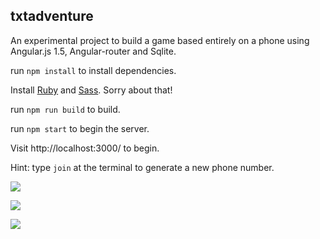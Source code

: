 ## txtadventure

An experimental project to build a game based entirely on a phone using Angular.js 1.5, Angular-router and Sqlite.

run `npm install` to install dependencies.

Install [Ruby](http://www.ruby-lang.org/en/downloads/) and [Sass](http://sass-lang.com/install). Sorry about that! 

run `npm run build` to build.

run `npm start` to begin the server.

Visit http://localhost:3000/ to begin.

Hint: type `join` at the terminal to generate a new phone number.

![](http://i.imgur.com/hqgRt5y.png)

![](http://i.imgur.com/9lZhdb3.png)

![](http://i.imgur.com/0xdHEMa.png)